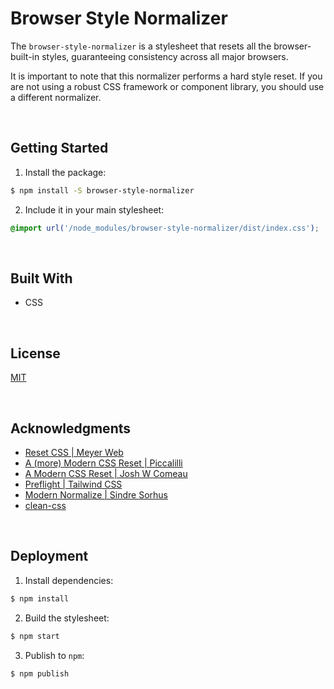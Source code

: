 # Browser Style Normalizer

The `browser-style-normalizer` is a stylesheet that resets all the browser-built-in styles, guaranteeing consistency across all major browsers.

It is important to note that this normalizer performs a hard style reset. If you are not using a robust CSS framework or component library, you should use a different normalizer.



<br/>

## Getting Started

1. Install the package:

```bash
$ npm install -S browser-style-normalizer
```

2. Include it in your main stylesheet:

```css
@import url('/node_modules/browser-style-normalizer/dist/index.css');
```





<br/>

## Built With

- CSS





<br/>

## License

[MIT](https://choosealicense.com/licenses/mit/)





<br/>

## Acknowledgments

- [Reset CSS | Meyer Web](https://meyerweb.com/eric/tools/css/reset/)
- [A (more) Modern CSS Reset | Piccalilli](https://andy-bell.co.uk/a-more-modern-css-reset/)
- [A Modern CSS Reset | Josh W Comeau](https://www.joshwcomeau.com/css/custom-css-reset/)
- [Preflight | Tailwind CSS](https://tailwindcss.com/docs/preflight)
- [Modern Normalize | Sindre Sorhus](https://github.com/sindresorhus/modern-normalize)
- [clean-css](https://github.com/clean-css/clean-css)





<br/>

## Deployment

1. Install dependencies:
```bash
$ npm install
```

2. Build the stylesheet:
```bash
$ npm start
```

3. Publish to `npm`:
```bash
$ npm publish
```
